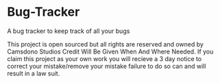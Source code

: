 # Bug-Tracker
A bug tracker to keep track of all your bugs

This project is open sourced but all rights are reserved and owned by Camsdono Studios Credit Will Be Given When And Where Needed.
If you claim this project as your own work you will recieve a 3 day notice to correct your mistake/remove your mistake failure to do so can and will result in a law suit.
